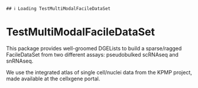
<!-- README.md is generated from README.Rmd. Please edit that file -->

    ## ℹ Loading TestMultiModalFacileDataSet

# TestMultiModalFacileDataSet

This package provides well-groomed DGELists to build a sparse/ragged
FacileDataSet from two different assays: pseudobulked scRNAseq and
snRNAseq.

We use the integrated atlas of single cell/nuclei data from the KPMP
project, made available at the cellxgene portal.

